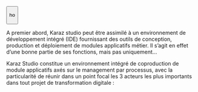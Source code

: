 ﻿

<script src="à-propos-de-karaz-studio.js">

</script>

<div id="a-propos-de-karaz">

<button onclick="" >

ho

</button>

A premier abord, Karaz studio peut être assimilé à un environnement de développement intégré (IDE) fournissant des outils de conception, production et déploiement de modules applicatifs métier. Il s’agit en effet d’une bonne partie de ses fonctions, mais pas uniquement…

Karaz Studio constitue un environnement intégré de coproduction de module applicatifs axés sur le management par processus, avec la particularité de réunir dans un point focal les 3 acteurs les plus importants dans tout projet de transformation digitale :
</div>
